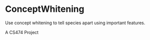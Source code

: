 # ConceptWhitening

Use concept whitening to tell species apart using important features.

A CS474 Project
